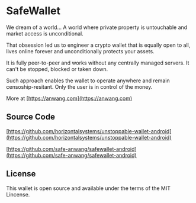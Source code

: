 # SafeWallet

We dream of a world… A world where private property is untouchable and market access is unconditional.

That obsession led us to engineer a crypto wallet that is equally open to all, lives online forever and unconditionally protects your assets.

It is fully peer-to-peer and works without any centrally managed servers. It can't be stopped, blocked or taken down.

Such approach enables the wallet to operate anywhere and remain censoship-resitant. Only the user is in control of the money.

More at [https://anwang.com](https://anwang.com)


## Source Code

[https://github.com/horizontalsystems/unstoppable-wallet-android](https://github.com/horizontalsystems/unstoppable-wallet-android)

[https://github.com/safe-anwang/safewallet-android](https://github.com/safe-anwang/safewallet-android)

## License

This wallet is open source and available under the terms of the MIT Lincense.

